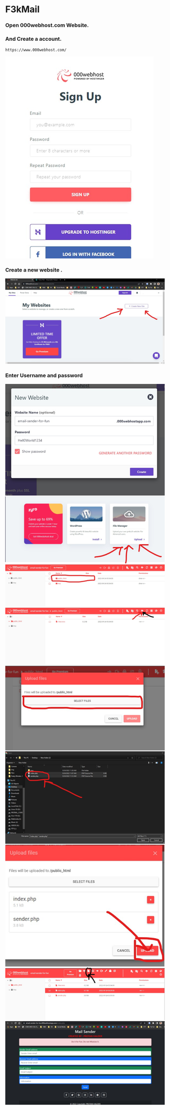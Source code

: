 # F3kMail

### Open 000webhost.com Website.
### And Create a account.
```
https://www.000webhost.com/
```
![F3kMail](https://github.com/protan2206/F3kMail/blob/main/img/1.jpg)

### Create a new website .
![F3kMail](https://github.com/protan2206/F3kMail/blob/main/img/2.jpg)

### Enter Username and password

![F3kMail](https://github.com/protan2206/F3kMail/blob/main/img/3.jpg)
![F3kMail](https://github.com/protan2206/F3kMail/blob/main/img/4.jpg)
![F3kMail](https://github.com/protan2206/F3kMail/blob/main/img/5.jpg)
![F3kMail](https://github.com/protan2206/F3kMail/blob/main/img/6.jpg)
![F3kMail](https://github.com/protan2206/F3kMail/blob/main/img/7.jpg)
![F3kMail](https://github.com/protan2206/F3kMail/blob/main/img/8.jpg)
![F3kMail](https://github.com/protan2206/F3kMail/blob/main/img/9.jpg)
![F3kMail](https://github.com/protan2206/F3kMail/blob/main/img/10.jpg)
![F3kMail](https://github.com/protan2206/F3kMail/blob/main/img/11.jpg)
